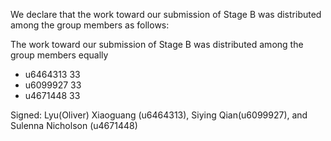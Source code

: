 We declare that the work toward our submission of Stage B was distributed among the group members as follows:

The work toward our submission of Stage B was distributed among the group members equally

* u6464313 33
* u6099927 33
* u4671448 33

Signed: Lyu(Oliver) Xiaoguang (u6464313), Siying Qian(u6099927), and Sulenna Nicholson (u4671448)
